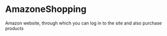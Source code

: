 # AmazoneShopping
Amazon website, through which you can log in to the site and also purchase products
